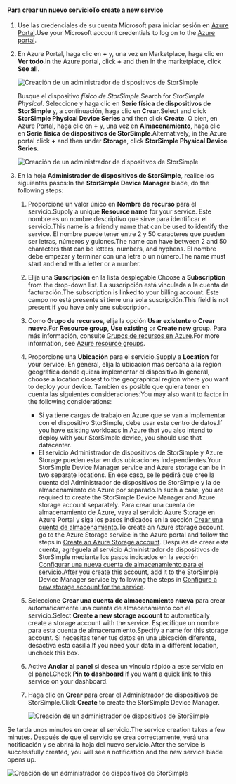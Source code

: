 <!--author=alkohli last changed:02/10/2017-->


#### <a name="to-create-a-new-service"></a><span data-ttu-id="bfd1a-101">Para crear un nuevo servicio</span><span class="sxs-lookup"><span data-stu-id="bfd1a-101">To create a new service</span></span>

1. <span data-ttu-id="bfd1a-102">Use las credenciales de su cuenta Microsoft para iniciar sesión en [Azure Portal](https://portal.azure.com/).</span><span class="sxs-lookup"><span data-stu-id="bfd1a-102">Use your Microsoft account credentials to log on to the [Azure portal](https://portal.azure.com/).</span></span>

2. <span data-ttu-id="bfd1a-103">En Azure Portal, haga clic en **+** y, una vez en Marketplace, haga clic en **Ver todo**.</span><span class="sxs-lookup"><span data-stu-id="bfd1a-103">In the Azure portal, click **+** and then in the marketplace, click **See all**.</span></span>

    ![Creación de un administrador de dispositivos de StorSimple](./media/storsimple-8000-create-new-service/createssdevman1.png)

    <span data-ttu-id="bfd1a-105">Busque el dispositivo _físico de StorSimple_.</span><span class="sxs-lookup"><span data-stu-id="bfd1a-105">Search for _StorSimple Physical_.</span></span> <span data-ttu-id="bfd1a-106">Seleccione y haga clic en **Serie física de dispositivos de StorSimple** y, a continuación, haga clic en **Crear**.</span><span class="sxs-lookup"><span data-stu-id="bfd1a-106">Select and click **StorSimple Physical Device Series** and then click **Create**.</span></span> <span data-ttu-id="bfd1a-107">O bien, en Azure Portal, haga clic en **+** y, una vez en **Almacenamiento**, haga clic en **Serie física de dispositivos de StorSimple**.</span><span class="sxs-lookup"><span data-stu-id="bfd1a-107">Alternatively, in the Azure portal click **+** and then under **Storage**, click **StorSimple Physical Device Series**.</span></span>

    ![Creación de un administrador de dispositivos de StorSimple](./media/storsimple-8000-create-new-service/createssdevman11.png)

3. <span data-ttu-id="bfd1a-109">En la hoja **Administrador de dispositivos de StorSimple**, realice los siguientes pasos:</span><span class="sxs-lookup"><span data-stu-id="bfd1a-109">In the **StorSimple Device Manager** blade, do the following steps:</span></span>
   
   1. <span data-ttu-id="bfd1a-110">Proporcione un valor único en **Nombre de recurso** para el servicio.</span><span class="sxs-lookup"><span data-stu-id="bfd1a-110">Supply a unique **Resource name** for your service.</span></span> <span data-ttu-id="bfd1a-111">Este nombre es un nombre descriptivo que sirve para identificar el servicio.</span><span class="sxs-lookup"><span data-stu-id="bfd1a-111">This name is a friendly name that can be used to identify the service.</span></span> <span data-ttu-id="bfd1a-112">El nombre puede tener entre 2 y 50 caracteres que pueden ser letras, números y guiones.</span><span class="sxs-lookup"><span data-stu-id="bfd1a-112">The name can have between 2 and 50 characters that can be letters, numbers, and hyphens.</span></span> <span data-ttu-id="bfd1a-113">El nombre debe empezar y terminar con una letra o un número.</span><span class="sxs-lookup"><span data-stu-id="bfd1a-113">The name must start and end with a letter or a number.</span></span>

   2. <span data-ttu-id="bfd1a-114">Elija una **Suscripción** en la lista desplegable.</span><span class="sxs-lookup"><span data-stu-id="bfd1a-114">Choose a **Subscription** from the drop-down list.</span></span> <span data-ttu-id="bfd1a-115">La suscripción está vinculada a la cuenta de facturación.</span><span class="sxs-lookup"><span data-stu-id="bfd1a-115">The subscription is linked to your billing account.</span></span> <span data-ttu-id="bfd1a-116">Este campo no está presente si tiene una sola suscripción.</span><span class="sxs-lookup"><span data-stu-id="bfd1a-116">This field is not present if you have only one subscription.</span></span>

   3. <span data-ttu-id="bfd1a-117">Como **Grupo de recursos**, elija la opción **Usar existente** o **Crear nuevo**.</span><span class="sxs-lookup"><span data-stu-id="bfd1a-117">For **Resource group**, **Use existing** or **Create new** group.</span></span> <span data-ttu-id="bfd1a-118">Para más información, consulte [Grupos de recursos en Azure](https://azure.microsoft.com/documentation/articles/virtual-machines-windows-infrastructure-resource-groups-guidelines/).</span><span class="sxs-lookup"><span data-stu-id="bfd1a-118">For more information, see [Azure resource groups](https://azure.microsoft.com/documentation/articles/virtual-machines-windows-infrastructure-resource-groups-guidelines/).</span></span>
   
   4. <span data-ttu-id="bfd1a-119">Proporcione una **Ubicación** para el servicio.</span><span class="sxs-lookup"><span data-stu-id="bfd1a-119">Supply a **Location** for your service.</span></span> <span data-ttu-id="bfd1a-120">En general, elija la ubicación más cercana a la región geográfica donde quiera implementar el dispositivo.</span><span class="sxs-lookup"><span data-stu-id="bfd1a-120">In general, choose a location closest to the geographical region where you want to deploy your device.</span></span> <span data-ttu-id="bfd1a-121">También es posible que quiera tener en cuenta las siguientes consideraciones:</span><span class="sxs-lookup"><span data-stu-id="bfd1a-121">You may also want to factor in the following considerations:</span></span> 
      
      * <span data-ttu-id="bfd1a-122">Si ya tiene cargas de trabajo en Azure que se van a implementar con el dispositivo StorSimple, debe usar este centro de datos.</span><span class="sxs-lookup"><span data-stu-id="bfd1a-122">If you have existing workloads in Azure that you also intend to deploy with your StorSimple device, you should use that datacenter.</span></span>
      * <span data-ttu-id="bfd1a-123">El servicio Administrador de dispositivos de StorSimple y Azure Storage pueden estar en dos ubicaciones independientes.</span><span class="sxs-lookup"><span data-stu-id="bfd1a-123">Your StorSimple Device Manager service and Azure storage can be in two separate locations.</span></span> <span data-ttu-id="bfd1a-124">En ese caso, se le pedirá que cree la cuenta del Administrador de dispositivos de StorSimple y la de almacenamiento de Azure por separado.</span><span class="sxs-lookup"><span data-stu-id="bfd1a-124">In such a case, you are required to create the StorSimple Device Manager and Azure storage account separately.</span></span> <span data-ttu-id="bfd1a-125">Para crear una cuenta de almacenamiento de Azure, vaya al servicio Azure Storage en Azure Portal y siga los pasos indicados en la sección [Crear una cuenta de almacenamiento](../articles/storage/common/storage-create-storage-account.md#create-a-storage-account).</span><span class="sxs-lookup"><span data-stu-id="bfd1a-125">To create an Azure storage account, go to the Azure Storage service in the Azure portal and follow the steps in [Create an Azure Storage account](../articles/storage/common/storage-create-storage-account.md#create-a-storage-account).</span></span> <span data-ttu-id="bfd1a-126">Después de crear esta cuenta, agréguela al servicio Administrador de dispositivos de StorSimple mediante los pasos indicados en la sección [Configurar una nueva cuenta de almacenamiento para el servicio](../articles/storsimple/storsimple-8000-deployment-walkthrough-u2.md#configure-a-new-storage-account-for-the-service).</span><span class="sxs-lookup"><span data-stu-id="bfd1a-126">After you create this account, add it to the StorSimple Device Manager service by following the steps in [Configure a new storage account for the service](../articles/storsimple/storsimple-8000-deployment-walkthrough-u2.md#configure-a-new-storage-account-for-the-service).</span></span>

   5. <span data-ttu-id="bfd1a-127">Seleccione **Crear una cuenta de almacenamiento nueva** para crear automáticamente una cuenta de almacenamiento con el servicio.</span><span class="sxs-lookup"><span data-stu-id="bfd1a-127">Select **Create a new storage account** to automatically create a storage account with the service.</span></span> <span data-ttu-id="bfd1a-128">Especifique un nombre para esta cuenta de almacenamiento.</span><span class="sxs-lookup"><span data-stu-id="bfd1a-128">Specify a name for this storage account.</span></span> <span data-ttu-id="bfd1a-129">Si necesitas tener tus datos en una ubicación diferente, desactiva esta casilla.</span><span class="sxs-lookup"><span data-stu-id="bfd1a-129">If you need your data in a different location, uncheck this box.</span></span>

   6. <span data-ttu-id="bfd1a-130">Active **Anclar al panel** si desea un vínculo rápido a este servicio en el panel.</span><span class="sxs-lookup"><span data-stu-id="bfd1a-130">Check **Pin to dashboard** if you want a quick link to this service on your dashboard.</span></span>
      
   7. <span data-ttu-id="bfd1a-131">Haga clic en **Crear** para crear el Administrador de dispositivos de StorSimple.</span><span class="sxs-lookup"><span data-stu-id="bfd1a-131">Click **Create** to create the StorSimple Device Manager.</span></span>

       ![Creación de un administrador de dispositivos de StorSimple](./media/storsimple-8000-create-new-service/createssdevman2.png)
   
<span data-ttu-id="bfd1a-133">Se tarda unos minutos en crear el servicio.</span><span class="sxs-lookup"><span data-stu-id="bfd1a-133">The service creation takes a few minutes.</span></span> <span data-ttu-id="bfd1a-134">Después de que el servicio se crea correctamente, verá una notificación y se abrirá la hoja del nuevo servicio.</span><span class="sxs-lookup"><span data-stu-id="bfd1a-134">After the service is successfully created, you will see a notification and the new service blade opens up.</span></span>
   
![Creación de un administrador de dispositivos de StorSimple](./media/storsimple-8000-create-new-service/createssdevman5.png)


